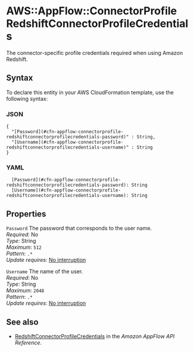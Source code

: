 # AWS::AppFlow::ConnectorProfile RedshiftConnectorProfileCredentials<a name="aws-properties-appflow-connectorprofile-redshiftconnectorprofilecredentials"></a>

 The connector\-specific profile credentials required when using Amazon Redshift\. 

## Syntax<a name="aws-properties-appflow-connectorprofile-redshiftconnectorprofilecredentials-syntax"></a>

To declare this entity in your AWS CloudFormation template, use the following syntax:

### JSON<a name="aws-properties-appflow-connectorprofile-redshiftconnectorprofilecredentials-syntax.json"></a>

```
{
  "[Password](#cfn-appflow-connectorprofile-redshiftconnectorprofilecredentials-password)" : String,
  "[Username](#cfn-appflow-connectorprofile-redshiftconnectorprofilecredentials-username)" : String
}
```

### YAML<a name="aws-properties-appflow-connectorprofile-redshiftconnectorprofilecredentials-syntax.yaml"></a>

```
  [Password](#cfn-appflow-connectorprofile-redshiftconnectorprofilecredentials-password): String
  [Username](#cfn-appflow-connectorprofile-redshiftconnectorprofilecredentials-username): String
```

## Properties<a name="aws-properties-appflow-connectorprofile-redshiftconnectorprofilecredentials-properties"></a>

`Password`  <a name="cfn-appflow-connectorprofile-redshiftconnectorprofilecredentials-password"></a>
 The password that corresponds to the user name\.   
*Required*: No  
*Type*: String  
*Maximum*: `512`  
*Pattern*: `.*`  
*Update requires*: [No interruption](https://docs.aws.amazon.com/AWSCloudFormation/latest/UserGuide/using-cfn-updating-stacks-update-behaviors.html#update-no-interrupt)

`Username`  <a name="cfn-appflow-connectorprofile-redshiftconnectorprofilecredentials-username"></a>
 The name of the user\.   
*Required*: No  
*Type*: String  
*Maximum*: `2048`  
*Pattern*: `.*`  
*Update requires*: [No interruption](https://docs.aws.amazon.com/AWSCloudFormation/latest/UserGuide/using-cfn-updating-stacks-update-behaviors.html#update-no-interrupt)

## See also<a name="aws-properties-appflow-connectorprofile-redshiftconnectorprofilecredentials--seealso"></a>
+ [RedshiftConnectorProfileCredentials](https://docs.aws.amazon.com/appflow/1.0/APIReference/API_RedshiftConnectorProfileCredentials.html) in the *Amazon AppFlow API Reference*\.

